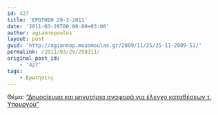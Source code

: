 ```yaml
---
id: 427
title: 'ΕΡΩΤΗΣΗ 29-3-2011'
date: '2011-03-29T00:00:00+03:00'
author: agiannopoulos
layout: post
guid: 'http://agiannop.mousmoulas.gr/2009/11/25/25-11-2009-51/'
permalink: /2011/03/29/290311/
original_post_id:
    - '427'
tags:
    - Ερωτήσεις
---
```


Θέμα: [“Δημοσίευμα και μηνυτήρια αναφορά για έλεγχο καταθέσεων τ. Υπουργού”](/wp-content/uploads/2009/11/29032011_elegxo_katatheseon.pdf)